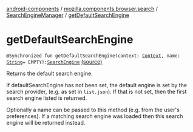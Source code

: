 [android-components](../../index.md) / [mozilla.components.browser.search](../index.md) / [SearchEngineManager](index.md) / [getDefaultSearchEngine](./get-default-search-engine.md)

# getDefaultSearchEngine

`@Synchronized fun getDefaultSearchEngine(context: `[`Context`](https://developer.android.com/reference/android/content/Context.html)`, name: `[`String`](https://kotlinlang.org/api/latest/jvm/stdlib/kotlin/-string/index.html)` = EMPTY): `[`SearchEngine`](../-search-engine/index.md) [(source)](https://github.com/mozilla-mobile/android-components/blob/master/components/browser/search/src/main/java/mozilla/components/browser/search/SearchEngineManager.kt#L92)

Returns the default search engine.

If defaultSearchEngine has not been set, the default engine is set by the search provider,
(e.g. as set in `list.json`). If that is not set, then the first search engine listed is
returned.

Optionally a name can be passed to this method (e.g. from the user's preferences). If
a matching search engine was loaded then this search engine will be returned instead.

